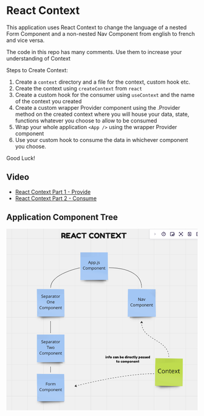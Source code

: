 # React Context

This application uses React Context to change the language of a nested Form Component and a non-nested Nav Component from english to french and vice versa.

The code in this repo has many comments. Use them to increase your understanding of Context

Steps to Create Context:

1. Create a `context` directory and a file for the context, custom hook etc.
1. Create the context using `createContext` from `react`
1. Create a custom hook for the consumer using `useContext` and the name of the context you created
1. Create a custom wrapper Provider component using the .Provider method on the created context where you will house your data, state, functions whatever you choose to allow to be consumed
1. Wrap your whole application `<App />` using the wrapper Provider component
1. Use your custom hook to consume the data in whichever component you choose.

Good Luck!

## Video

- [React Context Part 1 - Provide](https://drive.google.com/file/d/1wpP9oCQMLUIZzwhtvdH2DNlnLvxRcAWi/view?usp=sharing)
- [React Context Part 2 - Consume](https://drive.google.com/file/d/1anXf0QlbcvzeVpBcEQhsZHr7olRPGnCN/view?usp=sharing)

## Application Component Tree

![Tree](/public/assets/tree.png)
